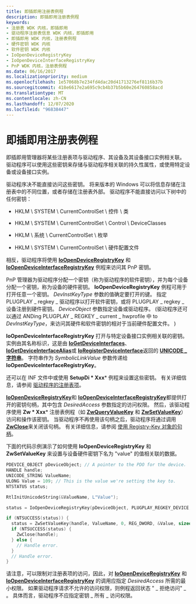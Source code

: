 ```yaml
---
title: 即插即用注册表例程
description: 即插即用注册表例程
keywords:
- 注册表 WDK 内核，即插即用
- 驱动程序注册表信息 WDK 内核，即插即用
- 即插即用 WDK 内核，注册表例程
- 硬件密钥 WDK 内核
- 软件密钥 WDK 内核
- IoOpenDeviceRegistryKey
- IoOpenDeviceInterfaceRegistryKey
- PnP WDK 内核，注册表例程
ms.date: 06/16/2017
ms.localizationpriority: medium
ms.openlocfilehash: 1e57068b7e234fd4dac20d41713276ef8116b37b
ms.sourcegitcommit: 418e6617e2a695c9cb4b37b5b60e264760858acd
ms.translationtype: MT
ms.contentlocale: zh-CN
ms.lasthandoff: 12/07/2020
ms.locfileid: "96838447"
---
```

# <a name="plug-and-play-registry-routines"></a>即插即用注册表例程


即插即用管理器将某些注册表项与驱动程序、其设备及其设备接口实例相关联。 驱动程序可以使用这些密钥来存储与驱动程序相关联的持久性属性，或使用特定设备或设备接口实例。

驱动程序决不能直接访问这些密钥。 将来版本的 Windows 可以将信息存储在注册表中的不同位置，或者存储在注册表外部。 驱动程序不能直接访问以下树中的任何密钥：

-   HKLM \\ SYSTEM \\ CurrentControlSet \\ 控件 \\ 类

-   HKLM \\ SYSTEM \\ CurrentControlSet \\ Control \\ DeviceClasses

-   HKLM \\ 系统 \\ CurrentControlSet \\ 枚举

-   HKLM \\ SYSTEM \\ CurrentControlSet \\ 硬件配置文件

相反，驱动程序将使用 [**IoOpenDeviceRegistryKey**](/windows-hardware/drivers/ddi/wdm/nf-wdm-ioopendeviceregistrykey) 和 [**IoOpenDeviceInterfaceRegistryKey**](/windows-hardware/drivers/ddi/wdm/nf-wdm-ioopendeviceinterfaceregistrykey) 例程来访问其 PnP 密钥。

PnP 管理器为驱动程序分配一个密钥（称为驱动程序的软件密钥），并为每个设备分配一个密钥，称为设备的硬件密钥。 **IoOpenDeviceRegistryKey** 例程可用于打开任意一个密钥。 *DevInstKeyType* 参数的值确定要打开的键。 指定 PLUGPLAY \_ regkey \_ 驱动程序以打开软件密钥，或将 PLUGPLAY \_ regkey \_ 设备注册到硬件密钥。 *DeviceObject* 参数指定设备或驱动程序。  (驱动程序还可以通过 ANDing PLUGPLAY \_ REGKEY \_ current \_ hwprofile 中 to *DevInstKeyType*，来访问其硬件和软件密钥的相对于当前硬件配置文件。 ) 

**IoOpenDeviceInterfaceRegistryKey** 打开与特定设备接口实例相关联的密钥。 实例由其名称标识，这是由 [**IoGetDeviceInterfaces**](/windows-hardware/drivers/ddi/wdm/nf-wdm-iogetdeviceinterfaces)、 [**IoGetDeviceInterfaceAlias**](/windows-hardware/drivers/ddi/wdm/nf-wdm-iogetdeviceinterfacealias)或 [**IoRegisterDeviceInterface**](/windows-hardware/drivers/ddi/wdm/nf-wdm-ioregisterdeviceinterface)返回的 [**UNICODE \_ 字符串**](/windows-hardware/drivers/ddi/wudfwdm/ns-wudfwdm-_unicode_string)。 字符串作为 *SymbolicLinkValue* 参数传递给 **IoOpenDeviceInterfaceRegistryKey**。

还可以在 INF 文件中或使用 **SetupDi * Xxx*** 例程来设置这些密钥。 有关详细信息，请参阅 [驱动程序的注册表项](../install/overview-of-registry-trees-and-keys.md)。

[**IoOpenDeviceRegistryKey**](/windows-hardware/drivers/ddi/wdm/nf-wdm-ioopendeviceregistrykey)和 [**IoOpenDeviceInterfaceRegistryKey**](/windows-hardware/drivers/ddi/wdm/nf-wdm-ioopendeviceinterfaceregistrykey)都提供打开的密钥句柄，其中包含 *DesiredAccess* 参数指定的访问权限。 然后，该驱动程序使用 **Zw * Xxx*** 注册表例程（如 [**ZwQueryValueKey**](/windows-hardware/drivers/ddi/wdm/nf-wdm-zwqueryvaluekey) 和 [**ZwSetValueKey**](/windows-hardware/drivers/ddi/wdm/nf-wdm-zwsetvaluekey)）访问和操作该密钥。 当驱动程序不再使用该句柄之后，驱动程序将通过调用 [**ZwClose**](/windows-hardware/drivers/ddi/ntifs/nf-ntifs-ntclose)来关闭该句柄。 有关详细信息，请参阅 [使用 Registry-Key 对象的句柄](using-a-handle-to-a-registry-key-object.md)。

下面的代码示例演示了如何使用 **IoOpenDeviceRegistryKey** 和 **ZwSetValueKey** 来设置与设备硬件密钥下名为 "value" 的值相关联的数据。

```cpp
PDEVICE_OBJECT pDeviceObject; // A pointer to the PDO for the device.
HANDLE handle;
UNICODE_STRING ValueName;
ULONG Value = 109; // This is the value we're setting the key to.
NTSTATUS status;

RtlInitUnicodeString(&ValueName, L"Value");

status = IoOpenDeviceRegistryKey(pDeviceObject, PLUGPLAY_REGKEY_DEVICE, KEY_READ, &handle);

if (NTSUCCESS(status)) {
  status = ZwSetValueKey(handle, ValueName, 0, REG_DWORD, &Value, sizeof(ULONG));
  if (NTSUCCESS(status) {
    ZwClose(handle);
  } else {
    // Handle error.
  }
  // Handle error.
}
```

请注意，可以限制对注册表项的访问，因此，对 [**IoOpenDeviceRegistryKey**](/windows-hardware/drivers/ddi/wdm/nf-wdm-ioopendeviceregistrykey) 和 [**IoOpenDeviceInterfaceRegistryKey**](/windows-hardware/drivers/ddi/wdm/nf-wdm-ioopendeviceinterfaceregistrykey) 的调用应指定 *DesiredAccess* 所需的最小权限。 如果驱动程序请求不允许的访问权限，则例程返回状态 " \_ 拒绝访问" \_ 。 具体而言，驱动程序不应指定密钥 \_ 所有 \_ 访问权限。

